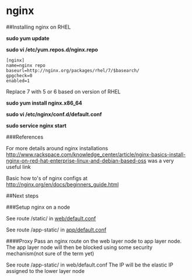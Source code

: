 # nginx

##Installing nginx on RHEL 

**sudo yum update**

**sudo vi /etc/yum.repos.d/nginx.repo**

    [nginx]
    name=nginx repo
    baseurl=http://nginx.org/packages/rhel/7/$basearch/
    gpgcheck=0
    enabled=1

Replace 7 with 5 or 6 based on version of RHEL

**sudo yum install nginx.x86_64**

**sudo vi /etc/nginx/conf.d/default.conf**

**sudo service nginx start**

###References

For more details around nginx installations http://www.rackspace.com/knowledge_center/article/nginx-basics-install-nginx-on-red-hat-enterprise-linux-and-debian-based-oss was a very useful link
 
Basic how to's of nginx configs at http://nginx.org/en/docs/beginners_guide.html

##Next steps

###Setup nginx on a node

See route /static/ in <a href="https://github.com/mikhailadvani/learning_devops/blob/master/nginx/web/default.conf">web/default.conf</a>

See route /app-static/ in <a href="https://github.com/mikhailadvani/learning_devops/blob/master/nginx/app/default.conf">app/default.conf</a>

####Proxy Pass an nginx route on the web layer node to app layer node. The app layer node will then be blocked using some security mechanism(not sure of the term yet)

See route /app-static/ in web/default.conf
The IP will be the elastic IP assigned to the lower layer node
